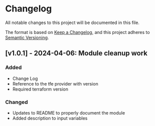 # Changelog

All notable changes to this project will be documented in this file.

The format is based on [Keep a Changelog](https://keepachangelog.com/en/1.1.0/),
and this project adheres to [Semantic Versioning](https://semver.org/spec/v2.0.0.html).

<!-- Entry Template

## [v#.#.#] - YYYY-MM-DD: Description goes here

### Added
### Changed
### Deprecated
### Removed
### Fixed
### Security

 -->

## [v1.0.1] - 2024-04-06: Module cleanup work

### Added

- Change Log
- Reference to the tfe provider with version
- Required terraform version

### Changed

- Updates to README to properly document the module
- Added description to input variables
